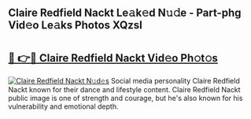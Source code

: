 ## Claire Redfield Nackt Le𝚊k𝚎d N𝚞𝚍e - Part-phg Vid𝚎o Le𝚊ks Photos XQzsI

# <h2><a href="http://fb46wl.evod.top/?m=Claire+Redfield+Nackt">🔗 👉🔴 Claire Redfield Nackt Vid𝚎o Ph𝚘t𝚘s</a></h2>

[![Claire Redfield Nackt N𝚞d𝚎s](https://i.imgur.com/8V9OHl7.gif)](http://fb46wl.evod.top/?m=Claire+Redfield+Nackt)
Social media personality Claire Redfield Nackt known for their dance and lifestyle content. Claire Redfield Nackt public image is one of strength and courage, but he's also known for his vulnerability and emotional depth. 
